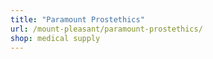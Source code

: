 ```yaml
---
title: "Paramount Prostethics"
url: /mount-pleasant/paramount-prostethics/
shop: medical supply
---
```

